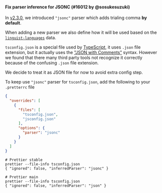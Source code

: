 #### Fix parser inference for JSONC (#16012 by @sosukesuzuki)

In [v2.3.0](https://prettier.io/blog/2024/01/12/3.2.0#new-jsonc-parser-added-15831httpsgithubcomprettierprettierpull15831-by-fiskerhttpsgithubcomfisker), we introduced `"jsonc"` parser which adds trialing comma **by default**.

When adding a new parser we also define how it will be used based on the [`linguist-languages`](https://www.npmjs.com/package/linguist-languages) data.

`tsconfig.json` is a special file used by [TypeScript](https://www.typescriptlang.org/docs/handbook/tsconfig-json.html#using-tsconfigjson-or-jsconfigjson), it uses `.json` file extension, but it actually uses the ["JSON with Comments"](https://code.visualstudio.com/docs/languages/json#_json-with-comments) syntax. However we found that there many third party tools not recognize it correctly because of the confusing `.json` file extension.

We decide to treat it as JSON file for now to avoid extra config step.

To keep use `"jsonc"` parser for `tsconfig.json`, add the following to your `.pretterrc` file

```json
{
  "overrides": [
    {
      "files": [
        "tsconfig.json",
        "jsconfig.json"
      ],
      "options": {
        "parser": "jsonc"
      }
    }
  ]
}
```

<!-- prettier-ignore -->
```
# Prettier stable
prettier --file-info tsconfig.json
{ "ignored": false, "inferredParser": "jsonc" }

# Prettier main
prettier --file-info tsconfig.json
{ "ignored": false, "inferredParser": "json" }
```
